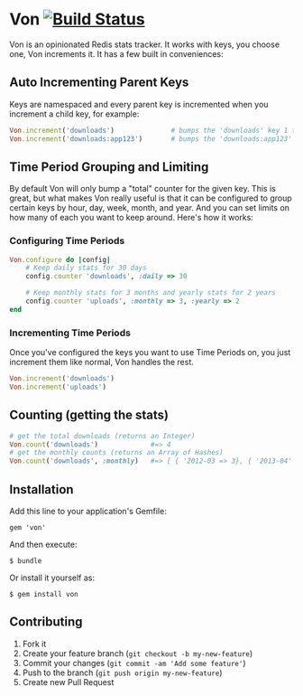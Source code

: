 # Von [![Build Status](https://secure.travis-ci.org/blahed/von.png)](http://travis-ci.org/blahed/von)

Von is an opinionated Redis stats tracker. It works with keys, you choose one, Von increments it. It has a few built in conveniences:

## Auto Incrementing Parent Keys

Keys are namespaced and every parent key is incremented when you increment a child key, for example:

```ruby
Von.increment('downloads')              # bumps the 'downloads' key 1 time
Von.increment('downloads:app123')       # bumps the 'downloads:app123' key 1 time AND the 'downloads' key 1 time
```

## Time Period Grouping and Limiting

By default Von will only bump a "total" counter for the given key. This is great, but what makes Von really useful is that it can be configured to group certain keys by hour, day, week, month, and year. And you can set limits on how many of each you want to keep around. Here's how it works:

### Configuring Time Periods
```ruby
Von.configure do |config|
    # Keep daily stats for 30 days
    config.counter 'downloads', :daily => 30

    # Keep monthly stats for 3 months and yearly stats for 2 years
    config.counter 'uploads', :monthly => 3, :yearly => 2
end

```

### Incrementing Time Periods

Once you've configured the keys you want to use Time Periods on, you just increment them like normal, Von handles the rest.

```ruby
Von.increment('downloads')
Von.increment('uploads')
```

## Counting (getting the stats)

```ruby
# get the total downloads (returns an Integer)
Von.count('downloads')             #=> 4
# get the monthly counts (returns an Array of Hashes)
Von.count('downloads', :monthly)   #=> [ { '2012-03 => 3}, { '2013-04' => 1 }]

```

## Installation

Add this line to your application's Gemfile:

    gem 'von'

And then execute:

    $ bundle

Or install it yourself as:

    $ gem install von

## Contributing

1. Fork it
2. Create your feature branch (`git checkout -b my-new-feature`)
3. Commit your changes (`git commit -am 'Add some feature'`)
4. Push to the branch (`git push origin my-new-feature`)
5. Create new Pull Request
